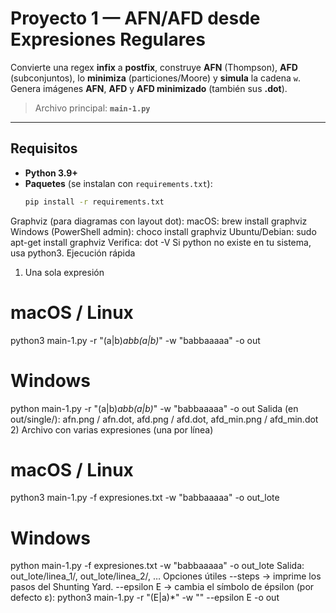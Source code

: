# Proyecto 1 — AFN/AFD desde Expresiones Regulares

Convierte una regex **infix** a **postfix**, construye **AFN** (Thompson), **AFD** (subconjuntos), lo **minimiza** (particiones/Moore) y **simula** la cadena `w`.  
Genera imágenes **AFN**, **AFD** y **AFD minimizado** (también sus **.dot**).

> Archivo principal: **`main-1.py`**

---

## Requisitos

- **Python 3.9+**
- **Paquetes** (se instalan con `requirements.txt`):
  ```bash
  pip install -r requirements.txt
Graphviz (para diagramas con layout dot):
macOS: brew install graphviz
Windows (PowerShell admin): choco install graphviz
Ubuntu/Debian: sudo apt-get install graphviz
Verifica: dot -V
Si python no existe en tu sistema, usa python3.
Ejecución rápida
1) Una sola expresión
# macOS / Linux
python3 main-1.py -r "(a|b)*abb(a|b)*" -w "babbaaaaa" -o out

# Windows
python main-1.py -r "(a|b)*abb(a|b)*" -w "babbaaaaa" -o out
Salida (en out/single/):
afn.png / afn.dot, afd.png / afd.dot, afd_min.png / afd_min.dot
2) Archivo con varias expresiones (una por línea)
# macOS / Linux
python3 main-1.py -f expresiones.txt -w "babbaaaaa" -o out_lote

# Windows
python main-1.py -f expresiones.txt -w "babbaaaaa" -o out_lote
Salida: out_lote/linea_1/, out_lote/linea_2/, …
Opciones útiles
--steps → imprime los pasos del Shunting Yard.
--epsilon E → cambia el símbolo de épsilon (por defecto ε):
python3 main-1.py -r "(E|a)*" -w "" --epsilon E -o out
